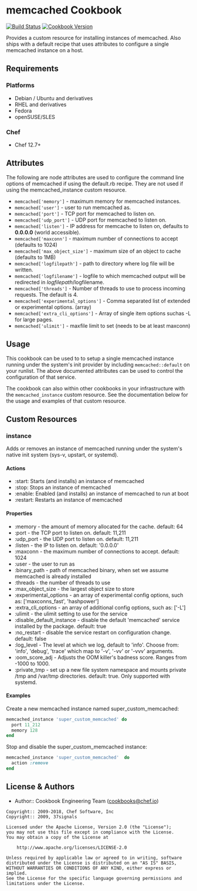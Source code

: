 # memcached Cookbook

[![Build Status](https://travis-ci.org/chef-cookbooks/memcached.svg?branch=master)](https://travis-ci.org/chef-cookbooks/memcached) [![Cookbook Version](https://img.shields.io/cookbook/v/memcached.svg)](https://supermarket.chef.io/cookbooks/memcached)

Provides a custom resource for installing instances of memcached. Also ships with a default recipe that uses attributes to configure a single memcached instance on a host.

## Requirements

### Platforms

- Debian / Ubuntu and derivatives
- RHEL and derivatives
- Fedora
- openSUSE/SLES

### Chef

- Chef 12.7+

## Attributes

The following are node attributes are used to configure the command line options of memcached if using the default.rb recipe. They are not used if using the memcached_instance custom resource.

- `memcached['memory']` - maximum memory for memcached instances.
- `memcached['user']` - user to run memcached as.
- `memcached['port']` - TCP port for memcached to listen on.
- `memcached['udp_port']` - UDP port for memcached to listen on.
- `memcached['listen']` - IP address for memcache to listen on, defaults to **0.0.0.0** (world accessible).
- `memcached['maxconn']` - maximum number of connections to accept (defaults to 1024)
- `memcached['max_object_size']` - maximum size of an object to cache (defaults to 1MB)
- `memcached['logfilepath']` - path to directory where log file will be written.
- `memcached['logfilename']` - logfile to which memcached output will be redirected in $logfilepath/$logfilename.
- `memcached['threads']` - Number of threads to use to process incoming requests. The default is 4.
- `memcached['experimental_options']` - Comma separated list of extended or experimental options. (array)
- `memcached['extra_cli_options']` - Array of single item options suchas -L for large pages.
- `memcached['ulimit']` - maxfile limit to set (needs to be at least maxconn)

## Usage

This cookbook can be used to to setup a single memcached instance running under the system's init provider by including `memcached::default` on your runlist. The above documented attributes can be used to control the configuration of that service.

The cookbook can also within other cookbooks in your infrastructure with the `memcached_instance` custom resource. See the documentation below for the usage and examples of that custom resource.

## Custom Resources

### instance

Adds or removes an instance of memcached running under the system's native init system (sys-v, upstart, or systemd).

#### Actions

- :start: Starts (and installs) an instance of memcached
- :stop: Stops an instance of memcached
- :enable: Enabled (and installs) an instance of memcached to run at boot
- :restart: Restarts an instance of memcached

#### Properties

- :memory - the amount of memory allocated for the cache. default: 64
- :port - the TCP port to listen on. default: 11,211
- :udp_port - the UDP port to listen on. default: 11,211
- :listen - the IP to listen on. default: '0.0.0.0'
- :maxconn - the maximum number of connections to accept. default: 1024
- :user - the user to run as
- :binary_path - path of memcached binary, when set we assume memcached is already installed
- :threads - the number of threads to use
- :max_object_size - the largest object size to store
- :experimental_options - an array of experimental config options, such as: ['maxconns_fast', 'hashpower']
- :extra_cli_options - an array of additional config options, such as: ['-L']
- :ulimit - the ulimit setting to use for the service
- :disable_default_instance - disable the default 'memcached' service installed by the package. default: true
- :no_restart - disable the service restart on configuration change. default: false
- :log_level - The level at which we log, default to 'info'. Choose from: 'info', 'debug', 'trace' which map to '-v', '-vv' or '-vvv' arguments.
- :oom_score_adj - Adjusts the OOM killer's badness score. Ranges from -1000 to 1000.
- :private_tmp - set up a new file system namespace and mounts private /tmp and /var/tmp directories. default: true. Only supported with systemd.

#### Examples

Create a new memcached instance named super_custom_memcached:

```ruby
memcached_instance 'super_custom_memcached' do
  port 11_212
  memory 128
end
```

Stop and disable the super_custom_memcached instance:

```ruby
memcached_instance 'super_custom_memcached'  do
  action :remove
end
```

## License & Authors

- Author:: Cookbook Engineering Team ([cookbooks@chef.io](mailto:cookbooks@chef.io))

```text
Copyright:: 2009-2018, Chef Software, Inc
Copyright:: 2009, 37signals

Licensed under the Apache License, Version 2.0 (the "License");
you may not use this file except in compliance with the License.
You may obtain a copy of the License at

    http://www.apache.org/licenses/LICENSE-2.0

Unless required by applicable law or agreed to in writing, software
distributed under the License is distributed on an "AS IS" BASIS,
WITHOUT WARRANTIES OR CONDITIONS OF ANY KIND, either express or implied.
See the License for the specific language governing permissions and
limitations under the License.
```
